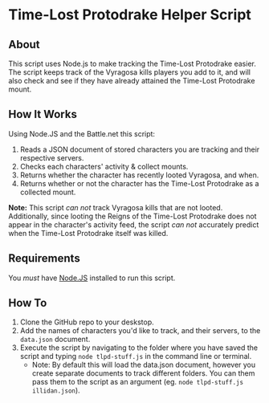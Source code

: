 # Time-Lost Protodrake Helper Script #

## About ##
This script uses Node.js to make tracking the Time-Lost Protodrake easier. The script keeps track of the Vyragosa kills players you add to it, and will also check and see if they have already attained the Time-Lost Protodrake mount.

## How It Works ##
Using Node.JS and the Battle.net this script:

1. Reads a JSON document of stored characters you are tracking and their respective servers.
2. Checks each characters' activity & collect mounts.
3. Returns whether the character has recently looted Vyragosa, and when.
4. Returns whether or not the character has the Time-Lost Protodrake as a collected mount.

**Note:** This script *can not* track Vyragosa kills that are not looted. Additionally, since looting the Reigns of the Time-Lost Protodrake does not appear in the character's activity feed, the script *can not* accurately predict when the Time-Lost Protodrake itself was killed.

## Requirements ##
You *must* have [Node.JS](http://nodejs.org) installed to run this script.

## How To ##
1. Clone the GitHub repo to your deskstop.
2. Add the names of characters you'd like to track, and their servers, to the `data.json` document.
3. Execute the script by navigating to the folder where you have saved the script and typing `node tlpd-stuff.js` in the command line or terminal.
	* Note: By default this will load the data.json document, however you create separate documents to track different folders. You can them pass them to the script as an argument (eg. `node tlpd-stuff.js illidan.json`).